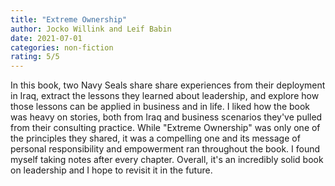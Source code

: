 ```yaml
---
title: "Extreme Ownership"
author: Jocko Willink and Leif Babin
date: 2021-07-01
categories: non-fiction
rating: 5/5
---
```


In this book, two Navy Seals share share experiences from their deployment in Iraq, extract the lessons they learned about leadership, and explore how those lessons can be applied in business and in life. I liked how the book was heavy on stories, both from Iraq and business scenarios they've pulled from their consulting practice. While "Extreme Ownership" was only one of the principles they shared, it was a compelling one and its message of personal responsibility and empowerment ran throughout the book. I found myself taking notes after every chapter. Overall, it's an incredibly solid book on leadership and I hope to revisit it in the future.

